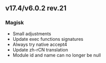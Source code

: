 ## v17.4/v6.0.2 rev.21

### Magisk
- Small adjustments
- Update exec functions signatures
- Always try native accept4
- Update zh-rCN translation
- Module id and name can no longer be null
